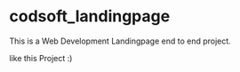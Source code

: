 # codsoft_landingpage

This is a Web Development Landingpage end to end project.

like this Project :)
